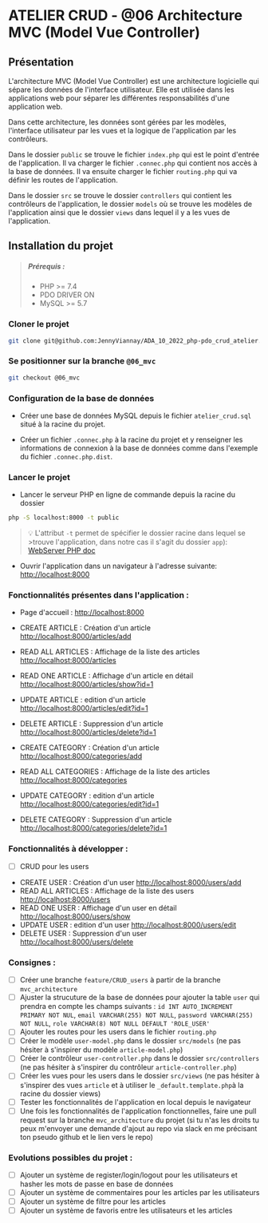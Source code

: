 # ATELIER CRUD - @06 Architecture MVC (Model Vue Controller)

## Présentation

L'architecture MVC (Model Vue Controller) est une architecture logicielle qui sépare les données de l'interface utilisateur. Elle est utilisée dans les applications web pour séparer les différentes responsabilités d'une application web.

Dans cette architecture, les données sont gérées par les modèles, l'interface utilisateur par les vues et la logique de l'application par les contrôleurs.

Dans le dossier `public` se trouve le fichier `index.php` qui est le point d'entrée de l'application. Il va charger le fichier `.connec.php` qui contient nos accès à la base de données. Il va ensuite charger le fichier `routing.php` qui va définir les routes de l'application.

Dans le dossier `src` se trouve le dossier `controllers` qui contient les contrôleurs de l'application, le dossier `models` où se trouve les modèles de l'application ainsi que le dossier `views` dans lequel il y a les vues de l'application.

## Installation du projet

>##### Prérequis :
>- PHP >= 7.4
>- PDO DRIVER ON
>- MySQL >= 5.7

### Cloner le projet
```bash
git clone git@github.com:JennyViannay/ADA_10_2022_php-pdo_crud_atelier.git atelier-crud-php-pdo
```

### Se positionner sur la branche `@06_mvc`
```bash
git checkout @06_mvc
```

### Configuration de la base de données

- Créer une base de données MySQL depuis le fichier `atelier_crud.sql` situé à la racine du projet.

- Créer un fichier `.connec.php` à la racine du projet et y renseigner les informations de connexion à la base de données comme dans l'exemple du fichier `.connec.php.dist`.


### Lancer le projet

- Lancer le serveur PHP en ligne de commande depuis la racine du dossier 

```bash
php -S localhost:8000 -t public
```

>💡 L'attribut `-t` permet de spécifier le dossier racine dans lequel se >trouve l'application, dans notre cas il s'agit du dossier `app`):
>[WebServer PHP doc](https://www.php.net/manual/fr/features.commandline.webserver.php)

- Ouvrir l'application dans un navigateur à l'adresse suivante: [http://localhost:8000](http://localhost:8000)

### Fonctionnalités présentes dans l'application :

- Page d'accueil : [http://localhost:8000](http://localhost:8000)

- CREATE ARTICLE : Création d'un article [http://localhost:8000/articles/add](http://localhost:8000/articles/create)
- READ ALL ARTICLES : Affichage de la liste des articles [http://localhost:8000/articles](http://localhost:8000/articles)
- READ ONE ARTICLE : Affichage d'un article en détail [http://localhost:8000/articles/show?id=1](http://localhost:8000/articles/show?id=1)
- UPDATE ARTICLE : edition d'un article [http://localhost:8000/articles/edit?id=1](http://localhost:8000/articles/edit?id=1)
- DELETE ARTICLE : Suppression d'un article [http://localhost:8000/articles/delete?id=1](http://localhost:8000/articles/delete?id=1)

- CREATE CATEGORY : Création d'un article [http://localhost:8000/categories/add](http://localhost:8000/categories/create)
- READ ALL CATEGORIES : Affichage de la liste des articles [http://localhost:8000/categories](http://localhost:8000/categories)
- UPDATE CATEGORY : edition d'un article [http://localhost:8000/categories/edit?id=1](http://localhost:8000/categories/edit?id=1)
- DELETE CATEGORY : Suppression d'un article [http://localhost:8000/categories/delete?id=1](http://localhost:8000/categories/delete?id=1)


### Fonctionnalités à développer :

- [ ] CRUD pour les users

- CREATE USER : Création d'un user [http://localhost:8000/users/add](http://localhost:8000/users/create)
- READ ALL ARTICLES : Affichage de la liste des users [http://localhost:8000/users](http://localhost:8000/users)
- READ ONE USER : Affichage d'un user en détail [http://localhost:8000/users/show](http://localhost:8000/users/show)
- UPDATE USER : edition d'un user [http://localhost:8000/users/edit](http://localhost:8000/users/edit)
- DELETE USER : Suppression d'un user [http://localhost:8000/users/delete](http://localhost:8000/users/delete)

### Consignes : 

- [ ] Créer une branche `feature/CRUD_users` à partir de la branche `mvc_architecture`
- [ ] Ajuster la strucuture de la base de données pour ajouter la table `user` qui prendra en compte les champs suivants : `id INT AUTO_INCREMENT PRIMARY NOT NUL`, `email VARCHAR(255) NOT NULL`, `password VARCHAR(255) NOT NULL`, `role VARCHAR(8) NOT NULL DEFAULT 'ROLE_USER'`
- [ ] Ajouter les routes pour les users dans le fichier `routing.php`
- [ ] Créer le modèle `user-model.php` dans le dossier `src/models` (ne pas hésiter à s'inspirer du modèle `article-model.php`)
- [ ] Créer le contrôleur `user-controller.php` dans le dossier `src/controllers` (ne pas hésiter à s'inspirer du contrôleur `article-controller.php`)
- [ ] Créer les vues pour les users dans le dossier `src/views` (ne pas hésiter à s'inspirer des vues `article` et à utiliser le `_default.template.php`à la racine du dossier views)
- [ ] Tester les fonctionnalités de l'application en local depuis le navigateur
- [ ] Une fois les fonctionnalités de l'application fonctionnelles, faire une pull request sur la branche `mvc_architecture` du projet (si tu n'as les droits tu peux m'envoyer une demande d'ajout au repo via slack en me précisant ton pseudo github et le lien vers le repo)

### Evolutions possibles du projet :

- [ ] Ajouter un système de register/login/logout pour les utilisateurs et hasher les mots de passe en base de données
- [ ] Ajouter un système de commentaires pour les articles par les utilisateurs
- [ ] Ajouter un système de filtre pour les articles
- [ ] Ajouter un système de favoris entre les utilisateurs et les articles